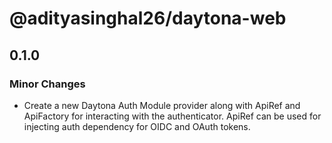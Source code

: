 # @adityasinghal26/daytona-web

## 0.1.0

### Minor Changes

- Create a new Daytona Auth Module provider along with ApiRef and ApiFactory for interacting with the authenticator. ApiRef can be used for injecting auth dependency for OIDC and OAuth tokens.
